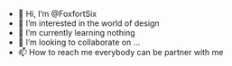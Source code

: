 - 👋 Hi, I’m @FoxfortSix
- 👀 I’m interested in the world of design
- 🌱 I’m currently learning nothing
- 💞️ I’m looking to collaborate on ...
- 📫 How to reach me everybody can be partner with me

<!---
FoxfortSix/FoxfortSix is a ✨ special ✨ repository because its `README.md` (this file) appears on your GitHub profile.
You can click the Preview link to take a look at your changes.
--->
